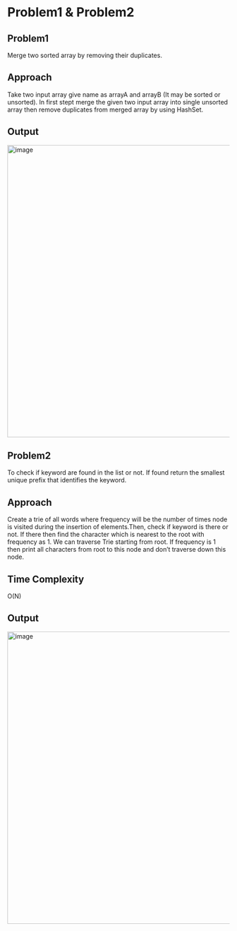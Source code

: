 
# Problem1 & Problem2





## Problem1


Merge two sorted array by removing their duplicates.


## Approach
Take two input array give name as arrayA and arrayB (It may be sorted or unsorted). In first stept merge the given two input array into single unsorted array then remove duplicates from merged array by using HashSet.

## Output

<img width="662" alt="image" src="https://user-images.githubusercontent.com/86252946/155664452-235c272f-8d9c-405c-b0c4-d8ba4e8c62a5.png">


## Problem2


To check if keyword are found in the list or not. If found return the smallest unique prefix that identifies the keyword.

## Approach
Create a trie of all words where frequency will be the number of times node is visited during the insertion of elements.Then, check if keyword is there or not. If there then find the character which is nearest to the root with frequency as 1. We can traverse Trie starting from root.  If frequency is 1 then print all characters from root to this node and don’t traverse down this node.

## Time Complexity

O(N)


## Output

<img width="662" alt="image" src="https://user-images.githubusercontent.com/86252946/155668015-d9479507-82ba-4b13-9ede-9e7db49c010c.png">





